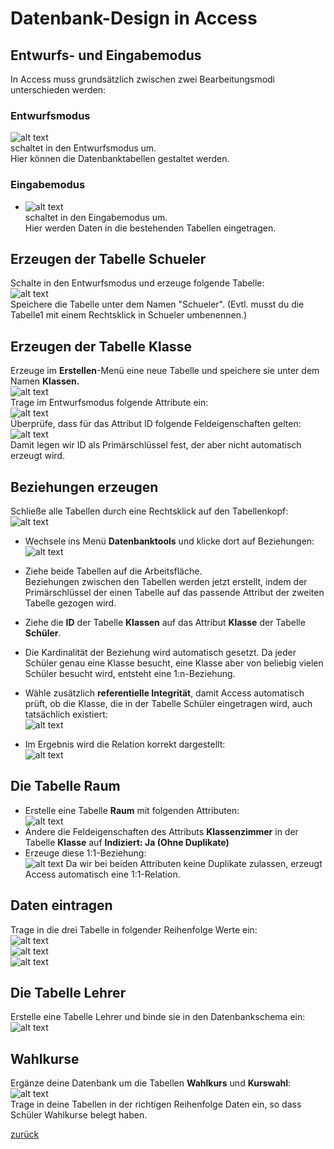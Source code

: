 <link rel="stylesheet" href="https://hi2272.github.io/StyleMD.css">

# Datenbank-Design in Access

## Entwurfs- und Eingabemodus
In Access muss grundsätzlich zwischen zwei Bearbeitungsmodi unterschieden werden:  
### Entwurfsmodus
![alt text](00Entwurf.png)  
schaltet in den Entwurfsmodus um.  
Hier können die Datenbanktabellen gestaltet werden.  
### Eingabemodus
- ![alt text](00Eingabe.png)  
schaltet in den Eingabemodus um.  
Hier werden Daten in die bestehenden Tabellen eingetragen.  
## Erzeugen der Tabelle Schueler
Schalte in den Entwurfsmodus und erzeuge folgende Tabelle:  
![alt text](01Schueler.png)  
Speichere die Tabelle unter dem Namen "Schueler". (Evtl. musst du die Tabelle1 mit einem Rechtsklick in Schueler umbenennen.)
 ## Erzeugen der Tabelle Klasse  
 Erzeuge im **Erstellen**-Menü eine neue Tabelle und speichere sie unter dem Namen **Klassen.**  
 ![alt text](03NeueTabelle.png)  
 Trage im Entwurfsmodus folgende Attribute ein:  
 ![alt text](03Attribute.png)  
 Überprüfe, dass für das Attribut ID folgende Feldeigenschaften gelten:  
 ![alt text](03Constraints.png)  
 Damit legen wir ID als Primärschlüssel fest, der aber nicht automatisch erzeugt wird.  
 ## Beziehungen erzeugen
 Schließe alle Tabellen durch eine Rechtsklick auf den Tabellenkopf:  
 ![alt text](04AlleSchliessen.png)  
 - Wechsele ins Menü **Datenbanktools** und klicke dort auf Beziehungen:  
 ![alt text](04Beziehungen.png)  
 - Ziehe beide Tabellen auf die Arbeitsfläche.  
 Beziehungen zwischen den Tabellen werden jetzt erstellt, indem der Primärschlüssel der einen Tabelle auf das passende Attribut der zweiten Tabelle gezogen wird.  
 - Ziehe die **ID** der Tabelle **Klassen** auf das Attribut **Klasse** der Tabelle **Schüler**.
 - Die Kardinalität der Beziehung wird automatisch gesetzt. Da jeder Schüler genau eine Klasse besucht, eine Klasse aber von beliebig vielen Schüler besucht wird, entsteht eine 1:n-Beziehung.  
    
 - Wähle zusätzlich **referentielle Integrität**, damit Access automatisch prüft, ob die Klasse, die in der Tabelle Schüler eingetragen wird, auch tatsächlich existiert:  
  ![alt text](04Relationstyp.png)  
 - Im Ergebnis wird die Relation korrekt dargestellt:  
  ![alt text](04Relationfertig.png)
  ## Die Tabelle Raum
- Erstelle eine Tabelle **Raum** mit folgenden Attributen:  
  ![alt text](05Raum.png)
- Ändere die Feldeigenschaften des Attributs **Klassenzimmer** in der Tabelle **Klasse** auf **Indiziert: Ja (Ohne Duplikate)**  
- Erzeuge diese 1:1-Beziehung:  
 ![alt text](06RelationRaum.png) 
 Da wir bei beiden Attributen keine Duplikate zulassen, erzeugt Access automatisch eine 1:1-Relation.  
 ## Daten eintragen
 Trage in die drei Tabelle in folgender Reihenfolge Werte ein:  
 ![alt text](06WerteRaum.png)  
 ![alt text](06WerteKlassen.png)  
 ![alt text](06WerteSchueler.png)  
 ## Die Tabelle Lehrer
 Erstelle eine Tabelle Lehrer und binde sie in den Datenbankschema ein:  
 ![alt text](07RelationLehrer.png)  
 ## Wahlkurse
 Ergänze deine Datenbank um die Tabellen **Wahlkurs** und **Kurswahl**:  
 ![alt text](08RelationsWahlkursWahlunterricht.png)  
 Trage in deine Tabellen in der richtigen Reihenfolge Daten ein, so dass Schüler Wahlkurse belegt haben.  

 
[zurück](../index.html)


